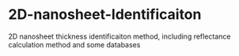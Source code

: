 # 2D-nanosheet-Identificaiton
2D nanosheet thickness identificaiton method, including reflectance calculation method and some databases
